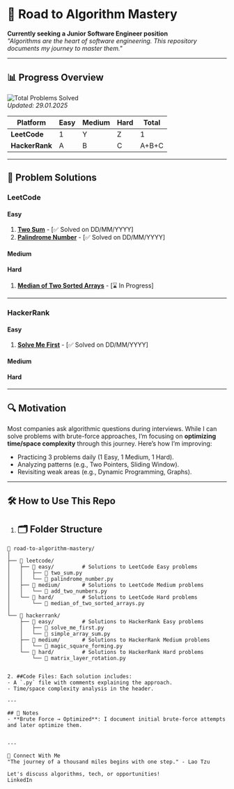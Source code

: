 # 🚀 Road to Algorithm Mastery

**Currently seeking a Junior Software Engineer position**  
*"Algorithms are the heart of software engineering. This repository documents my journey to master them."*

---

## 📊 Progress Overview
![Total Problems Solved](https://img.shields.io/badge/Total%20Problems-1-green)  
*Updated: 29.01.2025*

| Platform       | Easy | Medium | Hard | Total |
|----------------|------|--------|------|-------|
| **LeetCode**   | 1    | Y      | Z    | 1 |
| **HackerRank** | A    | B      | C    | A+B+C |

---

## 📝 Problem Solutions

### LeetCode
#### Easy
1. **[Two Sum](https://leetcode.com/problems/two-sum/)** - [✅ Solved on DD/MM/YYYY]  
2. **[Palindrome Number](https://leetcode.com/problems/palindrome-number/)** - [✅ Solved on DD/MM/YYYY]  


#### Medium


#### Hard
1. **[Median of Two Sorted Arrays](https://leetcode.com/problems/median-of-two-sorted-arrays/)** - [⌛ In Progress]  


---

### HackerRank
#### Easy
1. **[Solve Me First](https://www.hackerrank.com/challenges/solve-me-first/problem)** - [✅ Solved on DD/MM/YYYY]  


#### Medium


#### Hard


---

## 🔍 Motivation
Most companies ask algorithmic questions during interviews. While I can solve problems with brute-force approaches, I’m focusing on **optimizing time/space complexity** through this journey. Here’s how I’m improving:
- Practicing 3 problems daily (1 Easy, 1 Medium, 1 Hard).
- Analyzing patterns (e.g., Two Pointers, Sliding Window).
- Revisiting weak areas (e.g., Dynamic Programming, Graphs).

---

## 🛠️ How to Use This Repo
1. ## 🗂️ Folder Structure

```plaintext
📁 road-to-algorithm-mastery/
│
├── 📁 leetcode/
│   ├── 📁 easy/         # Solutions to LeetCode Easy problems
│   │   ├── 📄 two_sum.py
│   │   └── 📄 palindrome_number.py
│   ├── 📁 medium/       # Solutions to LeetCode Medium problems
│   │   └── 📄 add_two_numbers.py
│   └── 📁 hard/         # Solutions to LeetCode Hard problems
│       └── 📄 median_of_two_sorted_arrays.py
│
└── 📁 hackerrank/
    ├── 📁 easy/         # Solutions to HackerRank Easy problems
    │   ├── 📄 solve_me_first.py
    │   └── 📄 simple_array_sum.py
    ├── 📁 medium/       # Solutions to HackerRank Medium problems
    │   └── 📄 magic_square_forming.py
    └── 📁 hard/         # Solutions to HackerRank Hard problems
        └── 📄 matrix_layer_rotation.py


2. ##Code Files: Each solution includes:
- A `.py` file with comments explaining the approach.
- Time/space complexity analysis in the header.

---

## 🌟 Notes
- **Brute Force → Optimized**: I document initial brute-force attempts and later optimize them.


---

🌟 Connect With Me
"The journey of a thousand miles begins with one step." - Lao Tzu

Let's discuss algorithms, tech, or opportunities!
LinkedIn


